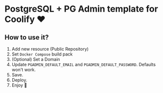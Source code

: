 # PostgreSQL + PG Admin template for Coolify ❤️

## How to use it? 

1. Add new resource (Public Repository)
2. Set `Docker Compose` build pack
3. (Optional) Set a Domain
4. Update `PGADMIN_DEFAULT_EMAIL` and `PGADMIN_DEFAULT_PASSWORD`. Defaults won't work.
5. Save.
6. Deploy.
7. Enjoy 🚀 